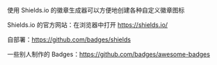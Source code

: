 使用 Shields.io 的徽章生成器可以方便地创建各种自定义徽章图标

Shields.io 的官方网站：在浏览器中打开 <https://shields.io/>

自部署：<https://github.com/badges/shields>

一些别人制作的 Badges：<https://github.com/badges/awesome-badges>